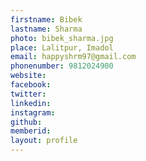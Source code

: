 ```yaml
---
firstname: Bibek 
lastname: Sharma 
photo: bibek_sharma.jpg 
place: Lalitpur, Imadol 
email: happyshrm97@gmail.com 
phonenumber: 9812024900 
website: 
facebook: 
twitter: 
linkedin: 
instagram: 
github: 
memberid:
layout: profile
---
```


